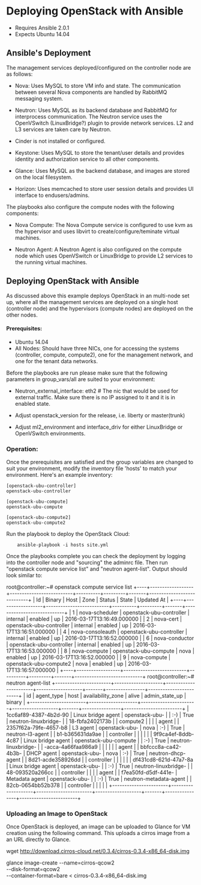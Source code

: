 # Deploying OpenStack with Ansible

- Requires Ansible 2.0.1
- Expects Ubuntu 14.04


## Ansible's Deployment


The management services deployed/configured on the controller node are as
follows:

- Nova: Uses MySQL to store VM info and state. The communication between
several Nova components are handled by RabbitMQ messaging system.

- Neutron: Uses MySQL as its backend database and RabbitMQ for interprocess
communication. The Neutron service uses the OpenVSwitch (LinuxBridge?) plugin to provide
network services. L2 and L3 services are taken care by Neutron.

- Cinder is not installed or configured.

- Keystone: Uses MySQL to store the tenant/user details and provides identity
and authorization service to all other components.

- Glance: Uses MySQL as the backend database, and images are stored on the
local filesystem.

- Horizon: Uses memcached to store user session details and provides UI
interface to endusers/admins.

The playbooks also configure the compute nodes with the following components:

- Nova Compute: The Nova Compute service is configured to use kvm  as the
hypervisor and uses libvirt to create/configure/teminate virtual machines.

- Neutron Agent: A Neutron Agent is also configured on the compute node which
uses OpenVSwitch or LinuxBridge to provide L2 services to the running virtual machines.



 
## Deploying OpenStack with Ansible

As discussed above this example deploys OpenStack in an multi-node set up, where
all the management services are deployed on a single host (controller node) and
the hypervisors (compute nodes) are deployed on the other nodes. 


#### Prerequisites:

- Ubuntu 14.04 
- All Nodes: Should have three NICs, one for accessing the systems (controller, 
compute, compute2), one for the management network, and one for the tenant data networks.

Before the playbooks are run please make sure that the following parameters in
group_vars/all are suited to your environment:

- Neutron_external_interface: eth2 # The nic that would be used for external
traffic. Make sure there is no IP assigned to it and it is in enabled state.

- Adjust openstack_version for the release, i.e. liberty or master(trunk)

- Adjust ml2_environment and interface_driv for either LinuxBridge or OpenVSwitch 
environments.

### Operation:

Once the prerequisites are satisfied and the group variables are changed to
suit your environment, modify the inventory file 'hosts' to match your
environment. Here's an example inventory:

    [openstack-ubu-controller]
    openstack-ubu-controller

    [openstack-ubu-compute]
    openstack-ubu-compute

    [openstack-ubu-compute2]
    openstack-ubu-compute2

Run the playbook to deploy the OpenStack Cloud:

        ansible-playbook -i hosts site.yml

Once the playbooks complete you can check the deployment by logging into the
controller node and "sourcing" the adminrc file. Then run "openstack compute
service list" and "neutron agent-list". Output should look similar to:

root@controller:~# openstack compute service list
+----+------------------+--------------------------+----------+---------+-------+----------------------------+
| Id | Binary           | Host                     | Zone     | Status  | State | Updated At                 |
+----+------------------+--------------------------+----------+---------+-------+----------------------------+
|  1 | nova-scheduler   | openstack-ubu-controller | internal | enabled | up    | 2016-03-17T13:16:49.000000 |
|  2 | nova-cert        | openstack-ubu-controller | internal | enabled | up    | 2016-03-17T13:16:51.000000 |
|  4 | nova-consoleauth | openstack-ubu-controller | internal | enabled | up    | 2016-03-17T13:16:52.000000 |
|  6 | nova-conductor   | openstack-ubu-controller | internal | enabled | up    | 2016-03-17T13:16:53.000000 |
|  8 | nova-compute     | openstack-ubu-compute    | nova     | enabled | up    | 2016-03-17T13:16:52.000000 |
|  9 | nova-compute     | openstack-ubu-compute2   | nova     | enabled | up    | 2016-03-17T13:16:57.000000 |
+----+------------------+--------------------------+----------+---------+-------+----------------------------+
root@controller:~# neutron agent-list
+-----------------------+--------------------+-----------------------+-------------------+-------+----------------+------------------------+
| id                    | agent_type         | host                  | availability_zone | alive | admin_state_up | binary                 |
+-----------------------+--------------------+-----------------------+-------------------+-------+----------------+------------------------+
| 1cc6af89-4387-4b2d-90 | Linux bridge agent | openstack-ubu-        |                   | :-)   | True           | neutron-linuxbridge-   |
| 18-fbfa2402173b       |                    | compute2              |                   |       |                | agent                  |
| 2357f62a-79fe-4657-b8 | L3 agent           | openstack-ubu-        | nova              | :-)   | True           | neutron-l3-agent       |
| b1-b365631da9ae       |                    | controller            |                   |       |                |                        |
| 9f9ca4ef-8ddb-4c87    | Linux bridge agent | openstack-ubu-compute |                   | :-)   | True           | neutron-linuxbridge-   |
| -acca-4a66faa986a9    |                    |                       |                   |       |                | agent                  |
| bbfccc8a-ca42-4b3b-   | DHCP agent         | openstack-ubu-        | nova              | :-)   | True           | neutron-dhcp-agent     |
| 8d21-acde358926dd     |                    | controller            |                   |       |                |                        |
| df431cd8-621d-47a7-8a | Linux bridge agent | openstack-ubu-        |                   | :-)   | True           | neutron-linuxbridge-   |
| 48-093520a266cc       |                    | controller            |                   |       |                | agent                  |
| f7ea50fd-d5df-441e-   | Metadata agent     | openstack-ubu-        |                   | :-)   | True           | neutron-metadata-agent |
| 82cb-0654bb52b378     |                    | controller            |                   |       |                |                        |
+-----------------------+--------------------+-----------------------+-------------------+-------+----------------+------------------------+


### Uploading an Image to OpenStack

Once OpenStack is deployed, an image can be uploaded to Glance for VM creation
using the following command. This uploads a cirros image from a an URL directly
to Glance.

wget http://download.cirros-cloud.net/0.3.4/cirros-0.3.4-x86_64-disk.img

glance image-create --name=cirros-qcow2 \
                    --disk-format=qcow2 \
                    --container-format=bare < cirros-0.3.4-x86_64-disk.img

